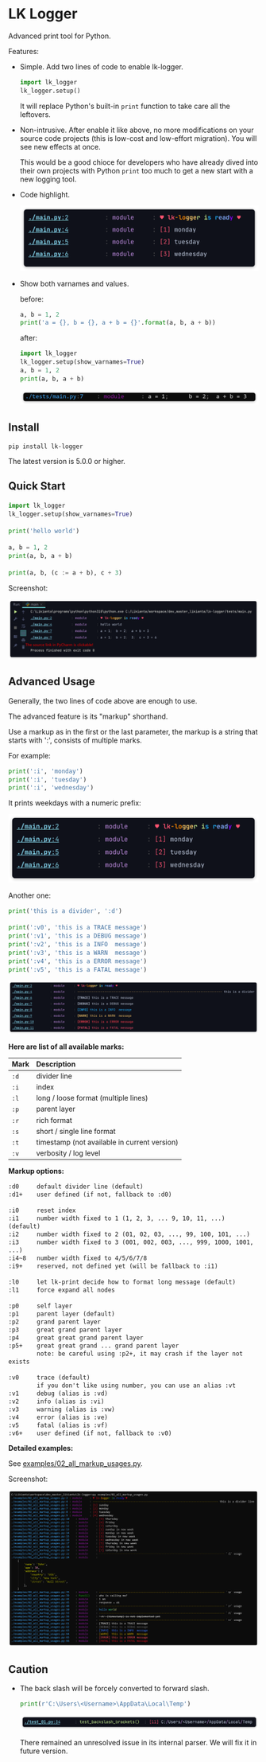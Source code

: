 # LK Logger

Advanced print tool for Python.

Features:

- Simple. Add two lines of code to enable lk-logger.

    ```python
    import lk_logger
    lk_logger.setup()
    ```

    It will replace Python's built-in `print` function to take care all the leftovers.

- Non-intrusive. After enable it like above, no more modifications on your source code projects (this is low-cost and low-effort migration). You will see new effects at once.

    This would be a good chioce for developers who have already dived into their own projects with Python `print` too much to get a new start with a new logging tool.

- Code highlight.

    ![](.assets/20220321155834.png)

- Show both varnames and values.

    before:

    ```python
    a, b = 1, 2
    print('a = {}, b = {}, a + b = {}'.format(a, b, a + b))
    ```

    after:

    ```python
    import lk_logger
    lk_logger.setup(show_varnames=True)
    a, b = 1, 2
    print(a, b, a + b)
    ```

    ![](.assets/20220321153646.png)

## Install

```shell
pip install lk-logger
```

The latest version is 5.0.0 or higher.

## Quick Start

```python
import lk_logger
lk_logger.setup(show_varnames=True)

print('hello world')

a, b = 1, 2
print(a, b, a + b)

print(a, b, (c := a + b), c + 3)
```

Screenshot:

![](.assets/20220321154014.png)

## Advanced Usage

Generally, the two lines of code above are enough to use.

The advanced feature is its "markup" shorthand.

Use a markup as in the first or the last parameter, the markup is a string that starts with ':', consists of multiple marks.

For example:

```python
print(':i', 'monday')
print(':i', 'tuesday')
print(':i', 'wednesday')
```

It prints weekdays with a numeric prefix:

![](.assets/20220321155834.png)

Another one:

```python
print('this is a divider', ':d')

print(':v0', 'this is a TRACE message')
print(':v1', 'this is a DEBUG message')
print(':v2', 'this is a INFO  message')
print(':v3', 'this is a WARN  message')
print(':v4', 'this is a ERROR message')
print(':v5', 'this is a FATAL message')
```

![](.assets/20220321160102.png)

**Here are list of all available marks:**

| Mark | Description                                  |
| :--- | :------------------------------------------- |
| `:d` | divider line                                 |
| `:i` | index                                        |
| `:l` | long / loose format (multiple lines)         |
| `:p` | parent layer                                 |
| `:r` | rich format                                  |
| `:s` | short / single line format                   |
| `:t` | timestamp (not available in current version) |
| `:v` | verbosity / log level                        |

**Markup options:**

```
:d0     default divider line (default)
:d1+    user defined (if not, fallback to :d0)

:i0     reset index
:i1     number width fixed to 1 (1, 2, 3, ... 9, 10, 11, ...) (default)
:i2     number width fixed to 2 (01, 02, 03, ..., 99, 100, 101, ...)
:i3     number width fixed to 3 (001, 002, 003, ..., 999, 1000, 1001, ...)
:i4~8   number width fixed to 4/5/6/7/8
:i9+    reserved, not defined yet (will be fallback to :i1)

:l0     let lk-print decide how to format long message (default)
:l1     force expand all nodes

:p0     self layer
:p1     parent layer (default)
:p2     grand parent layer
:p3     great grand parent layer
:p4     great great grand parent layer
:p5+    great great grand ... grand parent layer
        note: be careful using :p2+, it may crash if the layer not exists

:v0     trace (default)
        if you don't like using number, you can use an alias :vt
:v1     debug (alias is :vd)
:v2     info (alias is :vi)
:v3     warning (alias is :vw)
:v4     error (alias is :ve)
:v5     fatal (alias is :vf)
:v6+    user defined (if not, fallback to :v0)
```

**Detailed examples:**

See [examples/02_all_markup_usages.py](examples/02_all_markup_usages.py).

Screenshot:

![](.assets/20220321161728.png)

## Caution

- The back slash will be forcely converted to forward slash.

    ```python
    print(r'C:\Users\<Username>\AppData\Local\Temp')
    ```

    ![](.assets/20220321155215.png)

    There remained an unresolved issue in its internal parser. We will fix it in future version.
